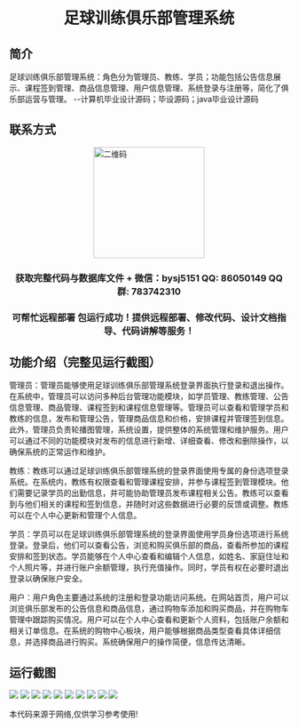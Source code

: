 <p><h1 align="center">足球训练俱乐部管理系统</h1></p>

## 简介
足球训练俱乐部管理系统：角色分为管理员、教练、学员；功能包括公告信息展示、课程签到管理、商品信息管理、用户信息管理、系统登录与注册等，简化了俱乐部运营与管理。    --计算机毕业设计源码；毕设源码；java毕业设计源码


## 联系方式
<img src="https://bs-1329754181.cos.ap-shanghai.myqcloud.com/wx.jpg" alt="二维码" style="display: block; margin: 0 auto;" width="200px">
<p><h3 align="center">获取完整代码与数据库文件 + 微信：bysj5151 QQ: 86050149 QQ群: 783742310</h3></p>
<p><h3 align="center">可帮忙远程部署 包运行成功！提供远程部署、修改代码、设计文档指导、代码讲解等服务！</h3></p>

## 功能介绍（完整见运行截图）
管理员：管理员能够使用足球训练俱乐部管理系统登录界面执行登录和退出操作。在系统中，管理员可以访问多种后台管理功能模块，如学员管理、教练管理、公告信息管理、商品管理、课程签到和课程信息管理等。管理员可以查看和管理学员和教练的信息，发布和管理公告，管理商品信息和价格，安排课程并管理签到信息。此外，管理员负责轮播图管理，系统设置，提供整体的系统管理和维护服务。用户可以通过不同的功能模块对发布的信息进行新增、详细查看、修改和删除操作，以确保系统的正常运作和维护。

教练：教练可以通过足球训练俱乐部管理系统的登录界面使用专属的身份选项登录系统。在系统内，教练有权限查看和管理课程安排，并参与课程签到管理模块。他们需要记录学员的出勤信息，并可能协助管理员发布课程相关公告。教练可以查看到与他们相关的课程和签到信息，并随时对这些数据进行必要的反馈或调整。教练可以在个人中心更新和管理个人信息。

学员：学员可以在足球训练俱乐部管理系统的登录界面使用学员身份选项进行系统登录。登录后，他们可以查看公告，浏览和购买俱乐部的商品，查看所参加的课程安排和签到状态。学员能够在个人中心查看和编辑个人信息，如姓名、家庭住址和个人照片等，并进行账户余额管理，执行充值操作。同时，学员有权在必要时退出登录以确保账户安全。

用户：用户角色主要通过系统的注册和登录功能访问系统。在网站首页，用户可以浏览俱乐部发布的公告信息和商品信息，通过购物车添加和购买商品，并在购物车管理中跟踪购买情况。用户可以在个人中心查看和更新个人资料，包括账户余额和相关订单信息。在系统的购物中心板块，用户能够根据商品类型查看具体详细信息，并选择商品进行购买。系统确保用户的操作简便，信息传达清晰。


## 运行截图
![](imgs/588112-20231218214349319-412436435.png)
![](imgs/588112-20231218214354141-908975839.png)
![](imgs/588112-20231218214357974-1397137098.png)
![](imgs/588112-20231218214401923-1579937627.png)
![](imgs/588112-20231218214405502-830417924.png)
![](imgs/588112-20231218214413875-1712174770.png)
![](imgs/588112-20231218214423821-244190411.png)
![](imgs/588112-20231218214427262-1140874884.png)
![](imgs/588112-20231218214430715-1747161948.png)
![](imgs/588112-20231218214435194-2076038329.png)

<p>本代码来源于网络,仅供学习参考使用!</p>
